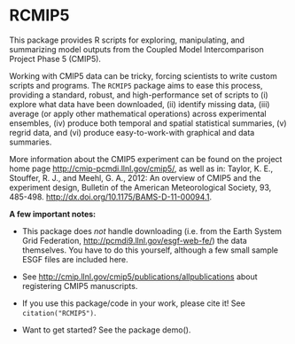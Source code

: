 RCMIP5
=======

This package provides R scripts for exploring, manipulating, and summarizing model outputs from the Coupled Model Intercomparison Project Phase 5 (CMIP5).

Working with CMIP5 data can be tricky, forcing scientists to write custom scripts and programs. The `RCMIP5` package aims to ease this process, providing a standard, robust, and high-performance set of scripts to (i) explore what data have been downloaded, (ii) identify missing data, (iii) average (or apply other mathematical operations) across experimental ensembles, (iv) produce both temporal and spatial statistical summaries, (v) regrid data, and (vi) produce easy-to-work-with graphical and data summaries. 

More information about the CMIP5 experiment can be found on the project home page http://cmip-pcmdi.llnl.gov/cmip5/, as well as in: Taylor, K. E., Stouffer, R. J., and Meehl, G. A., 2012: An overview of CMIP5 and the experiment design, Bulletin of the American Meteorological Society, 93, 485-498. http://dx.doi.org/10.1175/BAMS-D-11-00094.1.

**A few important notes:**

* This package does *not* handle downloading (i.e. from the Earth System Grid Federation, http://pcmdi9.llnl.gov/esgf-web-fe/) the data themselves. You have to do this yourself, although a few small sample ESGF files are included here.

* See http://cmip.llnl.gov/cmip5/publications/allpublications about registering CMIP5 manuscripts.

* If you use this package/code in your work, please cite it! See `citation("RCMIP5")`.

* Want to get started? See the package demo().


